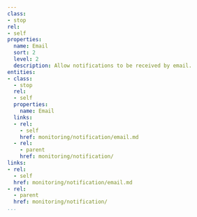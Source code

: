 ```yaml
---
class:
- stop
rel:
- self
properties:
  name: Email
  sort: 2
  level: 2
  description: Allow notifications to be received by email.
entities:
- class:
  - stop
  rel:
  - self
  properties:
    name: Email
  links:
  - rel:
    - self
    href: monitoring/notification/email.md
  - rel:
    - parent
    href: monitoring/notification/
links:
- rel:
  - self
  href: monitoring/notification/email.md
- rel:
  - parent
  href: monitoring/notification/
...
```

